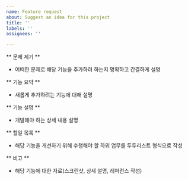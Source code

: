 ```yaml
---
name: Feature request
about: Suggest an idea for this project
title: ''
labels: ''
assignees: ''

---
```


** 문제 제기 **
- 어떠한 문제로 해당 기능을 추가하려 하는지 명확하고 간결하게 설명

** 기능 요약 **
- 새롭게 추가하려는 기능에 대해 설명

** 기능 설명 **
- 개발해야 하는 상세 내용 설명

** 할일 목록 **
- 해당 기능을 개선하기 위해 수행해야 할 하위 업무를 투두리스트 형식으로 작성

** 비고  **
- 해당 기능에 대한 자료(스크린샷, 상세 설명, 레퍼런스 작성)
